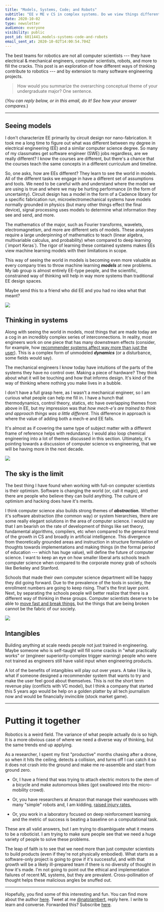 ```yaml
---
title: "Models, Systems, Code; and Robots"
subtitle: "EE v ME v CS in complex systems. Do we view things differently?"
date: 2020-10-02
type: newsletter
audience: everyone
visibility: public
post_id: 6011441.models-systems-code-and-robots
email_sent_at: 2020-10-02T14:00:54.704Z
---
```

The best teams for robotics are not all computer scientists --- they have electrical & mechanical engineers, computer scientists, robots, and more to fill the cracks. This post is an exploration of how different ways of thinking contribute to robotics --- and by extension to many software engineering projects.

> How would you summarize the overarching conceptual theme of your undergraduate major? One sentence.

(*You can reply below, or in this email, do it! See how your answer compares.*)

<div>

------------------------------------------------------------------------

</div>

## Seeing models

I don't characterize EE primarily by circuit design nor nano-fabrication. It took me a long time to figure out what was different between my degree in electrical engineering (EE) and a similar computer science degree. So many of my classmates get software engineer (SWE) jobs regardless, are we really different? I know the courses are different, but there's a chance that the courses teach the same concepts in a different curriculum and timeline.

So, one asks, how are EEs different? They learn to see the world in models. All of the different tasks we engage in have a different set of assumptions and tools. We need to be careful with and understand where the model we are using is true and where we may be hurting performance (in the form of uncertainty). Circuit design has a model in the form of a Cadence library for a specific fabrication run, microelectromechanical systems have models normally grounded in physics (but many other things effect the final device), signal processing uses models to determine what information they see and send, and more.

The mathematics of the major, such as Fourier transforms, wavelets, electromagnetism, and more are different sets of models. These analyses require a large underpinning of mathematics to teach (linear algebra, multivariable calculus, and probability) when compared to deep learning (\`import Keras\`). The rigor of learning these contained systems makes EEs view machine learning models with their limitations in scope.

This way of seeing the world in models is becoming even more valuable as every company tries to throw machine learning ***models*** at new problems. My lab group is almost entirely EE-type people, and the scientific, constrained way of thinking will help in way more systems than traditional EE design spaces.

Maybe send this to a friend who did EE and you had no idea what that meant?

![](https://bucketeer-e05bbc84-baa3-437e-9518-adb32be77984.s3.amazonaws.com/public/images/194a2178-8875-449a-be65-db2878fb97d3_2544x1324.png)

## Thinking in systems

Along with seeing the world in models, most things that are made today are a cog in an incredibly complex series of interconnections. In reality, most engineers work on one piece that has many downstream effects (consider, for example, how [recommender systems affect way more than just the user](https://democraticrobots.substack.com/p/recommendations-are-a-game-a-dangerous)). This is a complex form of unmodeled ***dynamics*** (or a disturbance, some fields would say).

The mechanical engineers I know today have intuitions of the parts of the systems they have no control over. Making a piece of hardware? They think about what it will be touching and how that informs design. It's kind of the way of thinking where nothing you make lives in a bubble.

I don't have a full grasp here, as I wasn't a mechanical engineer, so I am curious what people can help me fill in. I have a hunch that thermodynamics, control theory, statics, etc have overlapping themes from above in EE, but my impression was that *how mech-e's are trained to think and approach things was a little different*. This difference in approach is where the value of adding both a mech-e and EE falls.

It's almost as if covering the same type of subject matter with a different frame of reference helps with redundancy. I would also loop chemical engineering into a lot of themes discussed in this section. Ultimately, it's pointing towards a discussion of computer science vs engineering, that we will be having more in the next decade.

![](https://bucketeer-e05bbc84-baa3-437e-9518-adb32be77984.s3.amazonaws.com/public/images/8ad0faa1-6cf5-4f8a-8c1f-6fe58b340878_4000x1400.jpeg)

## The sky is the limit

The best thing I have found when working with full-on computer scientists is their optimism. Software is changing the world (or, call it magic), and there are people who believe they can build anything. The culture of optimism and hacking does have it's merits.

I think computer science also builds strong themes of ***abstraction.*** Whether it's software abstraction (the common way) or system hierarchies, there are some really elegant solutions in the area of computer science. I would say that I am bearish on the rate of development of things like set theory, fundamental algorithms, compilers, etc when compared to the general trend of the growth in CS and broadly in artificial intelligence. This divergence from theoretically grounded areas and instruction in structure formulation of thoughts towards implementations and making things (in the formal period of education --- which has huge value), will define the future of computer science. I want to keep an eye on how smaller liberal arts schools teach computer science when compared to the corporate money grab of schools like Berkeley and Stanford.

Schools that made their own computer science department will be happy they did going forward. Due to the prevalence of the tools in society, the enrollment numbers are going to keep rising. That's the first layer point. Next, by separating the schools people will better realize that there is a different way of thinking in these groups. Computer scientists deserve to be able to [move fast and break things](https://en.wikipedia.org/wiki/Facebook,_Inc.#History), but the things that are being broken cannot be the fabric of our society.

![](https://bucketeer-e05bbc84-baa3-437e-9518-adb32be77984.s3.amazonaws.com/public/images/485e6a1a-dd71-4d12-bc51-b300b1046cf9_5760x2648.jpeg)

## Intangibles

Building anything at scale needs people not just trained in engineering. Maybe someone who is self-taught will fill some cracks in "what practically works" or (engineer superiority-complex trigger warning) people who were not trained as engineers still have valid input when engineering products.

A lot of the benefits of intangibles will play out over years. A take I like is, what if someone designed a recommender system that wants to try and make the user feel good about themselves. This is not the short term revenue play (conflicts with VC model), but I think a company that started this 5 years ago would be help on a golden platter by all tech journalism now and would be financially invincible (stock market game).

<div>

------------------------------------------------------------------------

</div>

# Putting it together

Robotics is a weird field. The variance of what people actually do is so high. It is a more obvious case of where we need a diverse way of thinking, but the same trends end up applying.

As a researcher, I spent my first "productive" months chasing after a drone, so when it hits the ceiling, detects a collision, and turns off I can catch it so it does not crash into the ground and make me re-assemble and start from ground zero.

-   Or, I have a friend that was trying to attach electric motors to the stem of a bicycle and make autonomous bikes (got swallowed into the micro-mobility crowd). 

-   Or, you have researchers at Amazon that manage their warehouses with many "simple" robots and, I am kidding, [raised injury rates.](https://www.theverge.com/2020/9/29/21493752/amazon-warehouses-robots-higher-injury-rates-report-reveal)

-   Or, you work in a laboratory focused on deep reinforcement learning and the metric of success is beating a baseline on a computational task.

These are all valid answers, but I am trying to disambiguate what it means to be a roboticist. I am trying to make sure people see that we need a huge variety of people to solve these problems.

The leap of faith is to see that we need more than just computer scientists to build products (even if they're not physically embodied). What starts as a software-only project is going to grow if it's successful, and with that growth will be a likely ill-prepared team if there is no diversity of thought in how it's made. I'm not going to point out the ethical and implementation failures of recent ML systems, but they are prevalent. Cross-pollination of thought helps these malicious angles be snuffed out.

<div>

------------------------------------------------------------------------

</div>

Hopefully, you find some of this interesting and fun. You can find more about the author [here](https://people.eecs.berkeley.edu/~nol/). Tweet at me [\@natolambert](https://twitter.com/natolambert), reply here. I write to learn and converse. Forwarded this? Subscribe [here](https://democraticrobots.substack.com/).
